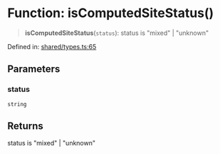 # Function: isComputedSiteStatus()

> **isComputedSiteStatus**(`status`): status is "mixed" \| "unknown"

Defined in: [shared/types.ts:65](https://github.com/Nick2bad4u/Uptime-Watcher/blob/2a45eeb1723f8f7089001af2c92aa07d82dfe7e4/shared/types.ts#L65)

## Parameters

### status

`string`

## Returns

status is "mixed" \| "unknown"
